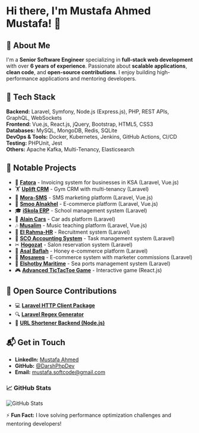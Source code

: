 # Hi there, I'm Mustafa Ahmed Mustafa! 👋

## 🚀 About Me
I'm a **Senior Software Engineer** specializing in **full-stack web development** with over **6 years of experience**. Passionate about **scalable applications**, **clean code**, and **open-source contributions**. I enjoy building high-performance applications and mentoring developers.

## 🔧 Tech Stack

**Backend:** Laravel, Symfony, Node.js (Express.js), PHP, REST APIs, GraphQL, WebSockets  
**Frontend:** Vue.js, React.js, jQuery, Bootstrap, HTML5, CSS3  
**Databases:** MySQL, MongoDB, Redis, SQLite  
**DevOps & Tools:** Docker, Kubernetes, Jenkins, GitHub Actions, CI/CD  
**Testing:** PHPUnit, Jest  
**Others:** Apache Kafka, Multi-Tenancy, Elasticsearch  

## 📌 Notable Projects
- 🚀 **[Fatora](https://fatora.digital)** - Invoicing system for businesses in KSA (Laravel, Vue.js)
- 🏋️ **[Uplift CRM](http://crm.uplift16.com)** - Gym CRM with multi-tenancy (Laravel)
- 📩 **[Mora-SMS](https://www.mora-sa.com)** - SMS marketing platform (Laravel, Vue.js)
- 🛒 **[Smoo Alnakhel](https://smooalnakhel.com)** - E-commerce platform (Laravel, Vue.js)
- 🎓 **[iSkola ERP](https://mnfean.com)** - School management system (Laravel)
- 🚗 **[Alain Cars](https://app.elshotby-maritime.com)** - Car ads platform (Laravel)
- 🎶 **[Musalim](https://musalim.online)** - Music teaching platform (Laravel, Vue.js)
- 📑 **[El Rahma-HR](https://app.elrahma-hr.com/en)** - Recruitment system (Laravel)
- 🏢 **[SCO Accounting System](https://app.sco-eg.com)** - Task management system (Laravel)
- ✂ **[Hogozat](https://tictactoe-xo.vercel.app)** - Salon reservation system (Laravel)
- 🍯 **[Asal Baflah](https://asalbaflah.com)** - Honey e-commerce platform (Laravel)
- 🏬 **[Mosaweq](https://www.mora-sa.com)** - E-commerce system with marketer commissions (Laravel)
- 🌊 **[Elshotby Maritime](https://app.elshotby-maritime.com)** - Sea ports management system (Laravel)
- 🎮 **[Advanced TicTacToe Game](https://tictactoe-xo.vercel.app)** - Interactive game (React.js)

## 📢 Open Source Contributions
- 💻 **[Laravel HTTP Client Package](https://github.com/DarshPhpDev/httpclient)**
- 🔍 **[Laravel Regex Generator](https://github.com/DarshPhpDev/easyregex)**
- 🔗 **[URL Shortener Backend (Node.js)](https://github.com/DarshPhpDev/url-shortner-backend-node)**

## 📬 Get in Touch
- **LinkedIn:** [Mustafa Ahmed](https://www.linkedin.com/in/mustafa-ahmed2020/)
- **GitHub:** [@DarshPhpDev](https://github.com/DarshPhpDev)
- **Email:** mustafa.softcode@gmail.com

### 📈 GitHub Stats
![GitHub Stats](https://github-readme-stats.vercel.app/api?username=DarshPhpDev&show_icons=true&theme=radical)

⚡ **Fun Fact:** I love solving performance optimization challenges and mentoring developers!

